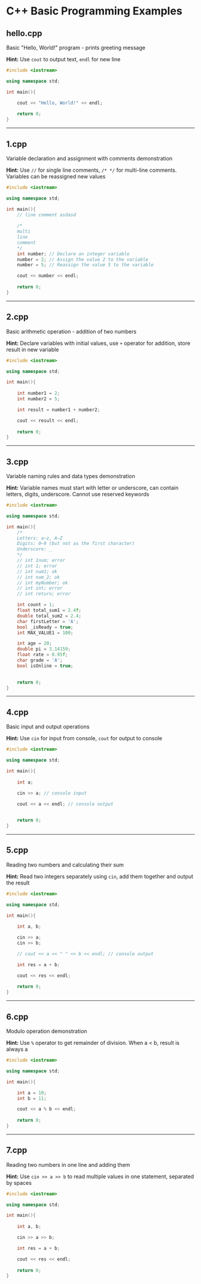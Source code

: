 # C++ Basic Programming Examples

## hello.cpp
Basic "Hello, World!" program - prints greeting message

**Hint:** Use `cout` to output text, `endl` for new line
```cpp
#include <iostream>

using namespace std;

int main(){

    cout << "Hello, World!" << endl;
    
    return 0;
}
```

---

## 1.cpp
Variable declaration and assignment with comments demonstration

**Hint:** Use `//` for single line comments, `/* */` for multi-line comments. Variables can be reassigned new values
```cpp
#include <iostream>

using namespace std;

int main(){
    // line comment asdasd
    
    /*
    multi 
    line 
    comment
    */
    int number; // Declare an integer variable
    number = 2; // Assign the value 2 to the variable
    number = 5; // Reassign the value 5 to the variable

    cout << number << endl;
    
    return 0;
}
```

---

## 2.cpp
Basic arithmetic operation - addition of two numbers

**Hint:** Declare variables with initial values, use `+` operator for addition, store result in new variable
```cpp
#include <iostream>

using namespace std;

int main(){
    
    int number1 = 2;
    int number2 = 5;

    int result = number1 + number2;

    cout << result << endl;
    
    return 0;
}
```

---

## 3.cpp
Variable naming rules and data types demonstration

**Hint:** Variable names must start with letter or underscore, can contain letters, digits, underscore. Cannot use reserved keywords
```cpp
#include <iostream>

using namespace std;

int main(){
    /*
    Letters: a–z, A–Z
    Digits: 0–9 (but not as the first character)
    Underscore: _
    */
    // int 1num; error
    // int 1; error
    // int num1; ok
    // int num_2; ok
    // int myNumber; ok
    // int int; error
    // int return; error

    int count = 1;
    float total_sum1 = 2.4f;
    double total_sum2 = 2.4;
    char firstLetter = 'A';
    bool _isReady = true;
    int MAX_VALUE1 = 100;

    int age = 20;
    double pi = 3.14159;
    float rate = 0.95f;
    char grade = 'A';
    bool isOnline = true;

    
    return 0;
}
```

---

## 4.cpp
Basic input and output operations

**Hint:** Use `cin` for input from console, `cout` for output to console
```cpp
#include <iostream>

using namespace std;

int main(){
    
    int a;

    cin >> a; // console input

    cout << a << endl; // console output

    
    return 0;
}
```

---

## 5.cpp
Reading two numbers and calculating their sum

**Hint:** Read two integers separately using `cin`, add them together and output the result
```cpp
#include <iostream>

using namespace std;

int main(){
    
    int a, b;

    cin >> a;
    cin >> b;

    // cout << a << " " << b << endl; // console output

    int res = a + b;

    cout << res << endl;
    
    return 0;
}
```

---

## 6.cpp
Modulo operation demonstration

**Hint:** Use `%` operator to get remainder of division. When a < b, result is always a
```cpp
#include <iostream>

using namespace std;

int main(){

    int a = 10;
    int b = 11;

    cout << a % b << endl;
    
    return 0;
}
```

---

## 7.cpp
Reading two numbers in one line and adding them

**Hint:** Use `cin >> a >> b` to read multiple values in one statement, separated by spaces
```cpp
#include <iostream>

using namespace std;

int main(){
    
    int a, b;

    cin >> a >> b;

    int res = a + b;

    cout << res << endl;
    
    return 0;
}
```